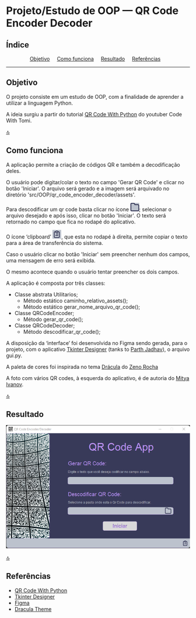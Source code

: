 # Projeto/Estudo de OOP — QR Code Encoder Decoder

## Índice

<p align="center">
<a href="#objetivo">Objetivo</a>&nbsp;&nbsp;&nbsp;&nbsp;
<a href="#como-funciona">Como funciona</a>&nbsp;&nbsp;&nbsp;&nbsp;
<a href="#resultado">Resultado</a>&nbsp;&nbsp;&nbsp;&nbsp;
<a href="#referências">Referências</a>&nbsp;&nbsp;&nbsp;&nbsp;
</p>

---

## Objetivo

O projeto consiste em um estudo de OOP, com a finalidade de aprender a utilizar
a linguagem Python.

A ideia surgiu a partir do
tutorial [QR Code With Python](https://www.youtube.com/watch?v=SqvVm3QiQVk&t=3192s)
do youtuber Code With Tomi.

[🔝](#índice)

## Como funciona

A aplicação permite a criação de códigos QR e também a decodificação deles.

O usuário pode digitar/colar o texto no campo 'Gerar QR Code' e clicar no
botão 'Iniciar'. O arquivo será gerado e a imagem será arquivado no diretório 'src/OOP/qr_code_encoder_decoder/assets'.

Para descodificar um qr code basta clicar no ícone ![img.png](assets/button_1.png);
selecionar o arquivo desejado e após isso, clicar no botão 'Iniciar'. O texto será
retornado no campo que fica no rodapé do aplicativo.

O ícone ‘clipboard’ ![img.png](assets/button_3.png), que esta no rodapé à direita, permite copiar o texto para a área de transferência do
sistema.

Caso o usuário clicar no botão 'Iniciar' sem preencher nenhum dos campos, uma
mensagem de erro será exibida.

O mesmo acontece quando o usuário tentar preencher os dois campos.

A aplicação é composta por três classes:

* Classe abstrata Utilitarios;
    * Método estático caminho_relativo_assets();
    * Método estático gerar_nome_arquivo_qr_code();
* Classe QRCodeEncoder;
    * Método gerar_qr_code();
* Classe QRCodeDecoder;
    * Método descodificar_qr_code();

A disposição da ‘interface’ foi desenvolvida no Figma sendo gerada, para o
projeto,
com o
aplicativo [Tkinter Designer](https://github.com/ParthJadhav/Tkinter-Designer) (tanks to [Parth Jadhav](https://github.com/ParthJadhav)), o arquivo
gui.py.

A paleta de cores foi inspirada no tema [Drácula](https://draculatheme.com/)
do [Zeno Rocha](https://zenorocha.com/about)

A foto com vários QR codes, à esquerda do aplicativo, é de autoria do [Mitya Ivanov](https://bit.ly/3wWrOL3).

[🔝](#índice)

## Resultado

![Captura da tela do aplicativo](./assets/interface.png "Captura da tela do aplicativo")

[🔝](#índice)

## Referências

* [QR Code With Python](https://www.youtube.com/watch?v=SqvVm3QiQVk&t=3192s)
* [Tkinter Designer](https://github.com/ParthJadhav/Tkinter-Designer)
* [Figma](https://www.figma.com/)
* [Dracula Theme](https://draculatheme.com/)
